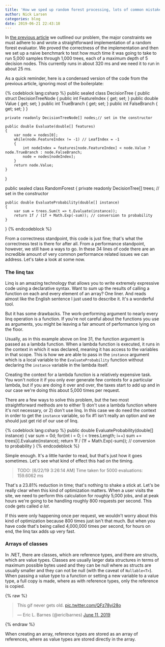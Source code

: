 ```yaml
---
title: 'How we sped up random forest processing, lots of common mistakes'
author: Nick Larsen
categories: blog
date: 2019-06-21 22:43:18
---
```



In [the previous article](/blog/how-we-sped-up-random-forest-processing-getting-the-lay-of-the-land/) we outlined our problem, the major constraints we must adhere to and wrote a straightforward implementation of a random forest evaluator.  We proved the correctness of the implementation and then we set up a naive benchmark to test how much time it was going to take to run 5,000 samples through 1,000 trees, each of a maximum depth of 5 decision nodes.  This currently runs in about 320 ms and we need it to run in about 25 ms.

As a quick reminder, here is a condensed version of the code from the previous article, ignoring most of the boilerplate:

{% codeblock lang:csharp %}
public sealed class DecisionTree
{
    public struct DecisionTreeNode
    {
        public int FeatureIndex { get; set; }
        public double Value { get; set; }
        public int TrueBranch { get; set; }
        public int FalseBranch { get; set; }
    }

    private readonly DecisionTreeNode[] nodes;// set in the constructor

    public double Evaluate(double[] features)
    {
        var node = nodes[0];
        while(node.FeatureIndex != -1) // LeafIndex = -1
        {
            int nodeIndex = features[node.FeatureIndex] < node.Value ? node.TrueBranch : node.FalseBranch;
            node = nodes[nodeIndex];
        }
        return node.Value;
    }
}

public sealed class RandomForest
{
    private readonly DecisionTree[] trees; // set in the constructor

    public double EvaluateProbability(double[] instance)
    {
        var sum = trees.Sum(t => t.Evaluate(instance));
        return 1f / (1f + Math.Exp(-sum)); // conversion to probability
    }
}
{% endcodeblock %}

From a correctness standpoint, this code is just fine; that's what the correctness test is there for after all.  From a performance standpoint, however, we still have a ways to go.  In these 34 lines of code there are an incredible amount of very common performance related issues we can address.  Let's take a look at some now.

### The linq tax

Linq is an amazing technology that allows you to write extremely expressive code using a declarative syntax.  Want to sum up the results of calling a function on each and every element of an array?  One liner.  And reads almost like the English sentence I just used to describe it.  It's a wonderful tool.

But it has some drawbacks.  The work-performing argument to nearly every linq operation is a function.  If you're not careful about the functions you use as arguments, you might be leaving a fair amount of performance lying on the floor.  

Usually, as in this example above on line 31, the function argument is passed as a lambda function.  When a lambda function is executed, it runs in the context in which it was declared, meaning it has access to the variables in that scope.  This is how we are able to pass in the `instance` argument which is a local variable to the `EvaluateProbability` function without declaring the `instance` variable in the lambda itself.

Creating the context for a lambda function is a relatively expensive task.  You won't notice it if you only ever generate  few contexts for a particular lambda, but if you are doing it over and over, the taxes start to add up and in our case we're doing this about 5,000 times per request.  

There are a few ways to solve this problem, but the two most straightforward methods are to either 1) don't use a lambda function where it's not necessary, or 2) don't use linq. In this case we do need the context in order to get the `instance` variable, so fix #1 isn't really an option and we should just get rid of our use of linq.

{% codeblock lang:csharp %}
public double EvaluateProbability(double[] instance)
{
    var sum = 0d;
    for(int i = 0; i < trees.Length; i++)
        sum += trees[i].Evaluate(instance);
    return 1f / (1f + Math.Exp(-sum)); // conversion to probability
}
{% endcodeblock %}

Simple enough.  It's a little harder to read, but that's just how it goes sometimes.  Let's see what kind of effect this had on the timing.

> TODO: [6/22/19 3:26:14 AM] Time taken for 5000 evaluations: 159.6062 ms

That's a 23.81% reduction in time; that's nothing to shake a stick at.  Let's be really clear when this kind of optimization matters.  When a user visits the site, we need to perform this calculation for roughly 5,000 jobs, and at peak hours we're going to be handling roughly 800 requests per second.  This code gets called _a lot_.

If this were only happening once per request, we wouldn't worry about this kind of optimization because 800 times just isn't that much.  But when you have code that's being called 4,000,000 times per second, for hours on end, the linq tax adds up very fast.

### Arrays of classes

In .NET, there are classes, which are reference types, and there are structs, which are value types.  Classes are usually larger data structures in terms of maximum possible bytes used and they can be null where as structs are usually smaller and they can not be null (with the caveat of `Nullable<T>`).  When passing a value type to a function or setting a new variable to a value type, a full copy is made, where as with reference types, only the reference is copied.

{% raw %}
<blockquote class="twitter-tweet" data-lang="en"><p lang="en" dir="ltr">This gif never gets old. <a href="https://t.co/QFz78yi28o">pic.twitter.com/QFz78yi28o</a></p>&mdash; Eric L. Barnes (@ericlbarnes) <a href="https://twitter.com/ericlbarnes/status/1138528829692174337?ref_src=twsrc%5Etfw">June 11, 2019</a></blockquote>
<script async src="https://platform.twitter.com/widgets.js" charset="utf-8"></script>
{% endraw %}

When creating an array, reference types are stored as an array of references, where as value types are stored directly in the array.